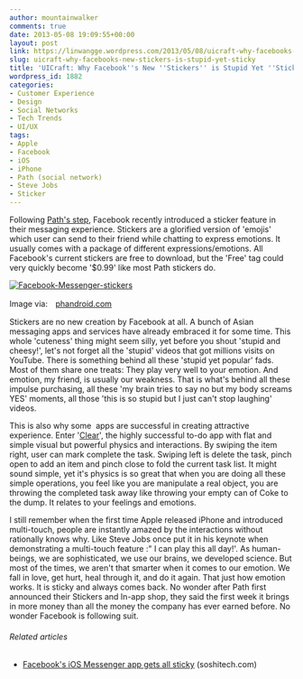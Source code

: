 ```yaml
---
author: mountainwalker
comments: true
date: 2013-05-08 19:09:55+00:00
layout: post
link: https://linwangge.wordpress.com/2013/05/08/uicraft-why-facebooks-new-stickers-is-stupid-yet-sticky/
slug: uicraft-why-facebooks-new-stickers-is-stupid-yet-sticky
title: 'UICraft: Why Facebook''s New ''Stickers'' is Stupid Yet ''Sticky'' '
wordpress_id: 1882
categories:
- Customer Experience
- Design
- Social Networks
- Tech Trends
- UI/UX
tags:
- Apple
- Facebook
- iOS
- iPhone
- Path (social network)
- Steve Jobs
- Sticker
---
```


Following [Path's step](http://linwangge.wordpress.com/2013/03/07/new-path-3-0-new-path-to-monetization/), Facebook recently introduced a sticker feature in their messaging experience. Stickers are a glorified version of 'emojis' which user can send to their friend while chatting to express emotions. It usually comes with a package of different expressions/emotions. All Facebook's current stickers are free to download, but the 'Free' tag could very quickly become '$0.99' like most Path stickers do.

[![Facebook-Messenger-stickers](http://linwangge.files.wordpress.com/2013/05/facebook-messenger-stickers.jpg?w=560)](http://linwangge.files.wordpress.com/2013/05/facebook-messenger-stickers.jpg)




Image via:　[phandroid.com](http://phandroid.com/2013/04/23/facebook-messenger-update-adds-sticker-support/)


Stickers are no new creation by Facebook at all. A bunch of Asian messaging apps and services have already embraced it for some time. This whole 'cuteness' thing might seem silly, yet before you shout 'stupid and cheesy!', let's not forget all the 'stupid' videos that got millions visits on YouTube. There is something behind all these 'stupid yet popular' fads. Most of them share one treats: They play very well to your emotion. And emotion, my friend, is usually our weakness. That is what's behind all these impulse purchasing, all these 'my brain tries to say no but my body screams YES' moments, all those 'this is so stupid but I just can't stop laughing' videos.

This is also why some  apps are successful in creating attractive experience. Enter '[Clear](http://www.realmacsoftware.com/clear/)', the highly successful to-do app with flat and simple visual but powerful physics and interactions. By swiping the item right, user can mark complete the task. Swiping left is delete the task, pinch open to add an item and pinch close to fold the current task list. It might sound simple, yet it's physics is so great that when you are doing all these simple operations, you feel like you are manipulate a real object, you are throwing the completed task away like throwing your empty can of Coke to the dump. It relates to your feelings and emotions.

I still remember when the first time Apple released iPhone and introduced multi-touch, people are instantly amazed by the interactions without rationally knows why. Like Steve Jobs once put it in his keynote when demonstrating a multi-touch feature :" I can play this all day!'. As human-beings, we are sophisticated, we use our brains, we developed science. But most of the times, we aren't that smarter when it comes to our emotion. We fall in love, get hurt, heal through it, and do it again. That just how emotion works. It is sticky and always comes back. No wonder after Path first announced their Stickers and In-app shop, they said the first week it brings in more money than all the money the company has ever earned before. No wonder Facebook is following suit.


###### Related articles





	
  * [Facebook's iOS Messenger app gets all sticky](http://soshitech.com/2013/05/07/facebooks-ios-messenger-app-gets-all-sticky/) (soshitech.com)


